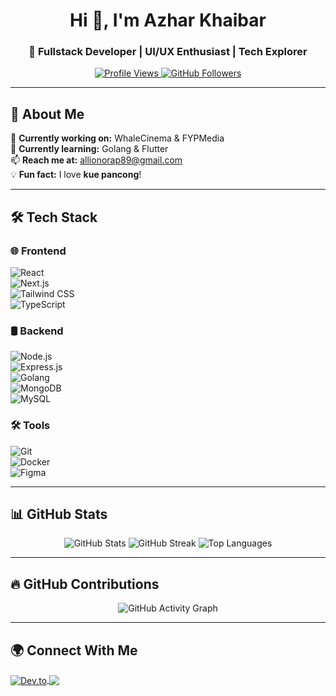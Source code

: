 <h1 align="center">Hi 👋, I'm Azhar Khaibar</h1>
<h3 align="center">🚀 Fullstack Developer | UI/UX Enthusiast | Tech Explorer</h3>

<p align="center">
  <a href="https://github.com/azharkhaibar">
    <img src="https://komarev.com/ghpvc/?username=azharkhaibar&label=Profile%20Views&color=blueviolet&style=flat-square" alt="Profile Views" />
  </a>
  <a href="https://github.com/azharkhaibar?tab=followers">
    <img src="https://img.shields.io/github/followers/azharkhaibar?label=Followers&style=flat-square&color=blueviolet" alt="GitHub Followers" />
  </a>
</p>

---

## 🚀 About Me
🔭 **Currently working on:** WhaleCinema & FYPMedia  
🌱 **Currently learning:** Golang & Flutter  
📫 **Reach me at:** [allionorap89@gmail.com](mailto:allionorap89@gmail.com)  
💡 **Fun fact:** I love **kue pancong**!  

---

## 🛠️ Tech Stack

### 🌐 Frontend  
![React](https://img.shields.io/badge/-React-61DAFB?style=for-the-badge&logo=react&logoColor=black)  
![Next.js](https://img.shields.io/badge/-Next.js-000000?style=for-the-badge&logo=next.js&logoColor=white)  
![Tailwind CSS](https://img.shields.io/badge/-TailwindCSS-38B2AC?style=for-the-badge&logo=tailwind-css&logoColor=white)  
![TypeScript](https://img.shields.io/badge/-TypeScript-007ACC?style=for-the-badge&logo=typescript&logoColor=white)  

### 🛢 Backend  
![Node.js](https://img.shields.io/badge/-Node.js-339933?style=for-the-badge&logo=node.js&logoColor=white)  
![Express.js](https://img.shields.io/badge/-Express.js-000000?style=for-the-badge&logo=express&logoColor=white)  
![Golang](https://img.shields.io/badge/-Golang-00ADD8?style=for-the-badge&logo=go&logoColor=white)  
![MongoDB](https://img.shields.io/badge/-MongoDB-4EA94B?style=for-the-badge&logo=mongodb&logoColor=white)  
![MySQL](https://img.shields.io/badge/-MySQL-4479A1?style=for-the-badge&logo=mysql&logoColor=white)  

### 🛠 Tools  
![Git](https://img.shields.io/badge/-Git-F05032?style=for-the-badge&logo=git&logoColor=white)  
![Docker](https://img.shields.io/badge/-Docker-2496ED?style=for-the-badge&logo=docker&logoColor=white)  
![Figma](https://img.shields.io/badge/-Figma-F24E1E?style=for-the-badge&logo=figma&logoColor=white)  

---

## 📊 GitHub Stats  
<p align="center">
  <img src="https://github-readme-stats.vercel.app/api?username=azharkhaibar&show_icons=true&theme=tokyonight" alt="GitHub Stats" />
  <img src="https://github-readme-streak-stats.herokuapp.com/?user=azharkhaibar&theme=tokyonight" alt="GitHub Streak" />
  <img src="https://github-readme-stats.vercel.app/api/top-langs/?username=azharkhaibar&layout=compact&theme=tokyonight" alt="Top Languages" />
</p>

---

## 🔥 GitHub Contributions  
<p align="center">
  <img src="https://github-readme-activity-graph.vercel.app/graph?username=azharkhaibar&theme=tokyo-night&hide_border=true" alt="GitHub Activity Graph" />
</p>

---

## 🌍 Connect With Me  
<p align="left">
  <a href="https://dev.to/azharkhaibar" target="_blank">
    <img align="center" src="https://img.shields.io/badge/Dev.to-0A0A0A?style=for-the-badge&logo=devdotto&logoColor=white" alt="Dev.to" />
  </a>
  <a href="mailto:allionorap89@gmail.com">
    <img align="center" src="https://img.shields.io/badge/Gmail-D14836?style=for-the-badge&logo=gmail&logoColor=white" />
  </a>
</p>
